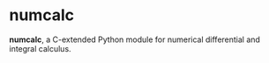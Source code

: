 # numcalc

**numcalc**, a C-extended Python module for numerical differential and integral calculus.

